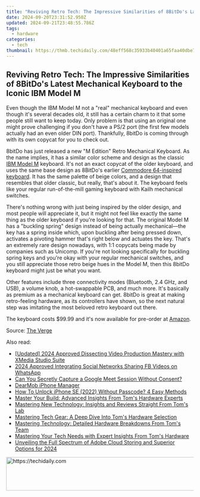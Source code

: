 ```yaml
---
title: "Reviving Retro Tech: The Impressive Similarities of 8BitDo's Latest Mechanical Keyboard to the Iconic IBM Model M"
date: 2024-09-20T23:31:52.950Z
updated: 2024-09-21T23:48:55.786Z
tags:
  - hardware
categories:
  - tech
thumbnail: https://thmb.techidaily.com/48eff568c35933b40401a65faa40dbe7bb6a58eb499e343dac1cbda32fedf601.jpg
---
```


## Reviving Retro Tech: The Impressive Similarities of 8BitDo's Latest Mechanical Keyboard to the Iconic IBM Model M

Even though the IBM Model M not a "real" mechanical keyboard and even though it's several decades old, it still has a certain charm to it that some people still want to keep today. Only problem is that using an original one might prove challenging if you don't have a PS/2 port (the first few models actually had an even older DIN port). Thankfully, 8bitDo is coming through with its own copycat for you to check out.

 8bitDo has just released a new "M Edition" Retro Mechanical Keyboard. As the name implies, it has a similar color scheme and design as the classic [IBM Model M](https://tech-savvy.techidaily.com/essential-pitfalls-crafting-perfect-text-with-chatgpt/) keyboard. It's not an exact copycat of the older keyboard, and uses the same base design as 8BitDo's earlier [Commodore 64-inspired keyboard](https://some-techniques.techidaily.com/2024-approved-foremost-suggestions-premium-iphone-tone-makers/). It has the same palette of beige colors, and a design that resembles that older classic, but really, that's about it. The keyboard feels like your regular run-of-the-mill gaming keyboard with Kailh mechanical switches.

 There's nothing wrong with just being inspired by the older design, and most people will appreciate it, but it might not feel like exactly the same thing as the older keyboard if you're looking for that. The original Model M has a "buckling spring" design instead of being actually mechanical—the key has a spring inside which, upon buckling after being pressed down, activates a pivoting hammer that's right below and actuates the key. That's an extremely rare design nowadays, with 1:1 copycats being made by companies such as Unicomp. If you're not looking specifically for buckling spring keys and you're okay with your regular mechanical switches, and you still appreciate those retro beige hues in the Model M, then this 8bitDo keyboard might just be what you want.

 Other features include three connectivity modes (Bluetooth, 2.4 GHz, and USB), a volume knob, a hot-swappable PCB, and much more. It's basically as premium as a mechanical keyboard can get. 8bitDo is great at making retro-feeling hardware, as its controllers have shown, so the next natural step was imitating the most beloved retro keyboard out there.

 The keyboard costs $99.99 and it's now available for pre-order at [Amazon](https://www.amazon.com/dp/B0D4QB5HMZ?tag=hotoge-20&ascsubtag=UUhtgUeUpU2003398&asc%5Frefurl=https%3A%2F%2Fwww.howtogeek.com%2F8bitdo-latest-keyboard-ibm-model-m-lookalike%2F&asc%5Fcampaign=Short-Term).

 Source: [The Verge](https://www.theverge.com/2024/5/29/24166972/8bitdo-retro-mechanical-keyboard-m-edition-ibm-announcement-price)

<ins class="adsbygoogle"
     style="display:block"
     data-ad-format="autorelaxed"
     data-ad-client="ca-pub-7571918770474297"
     data-ad-slot="1223367746"></ins>

<ins class="adsbygoogle"
     style="display:block"
     data-ad-client="ca-pub-7571918770474297"
     data-ad-slot="8358498916"
     data-ad-format="auto"
     data-full-width-responsive="true"></ins>

<span class="atpl-alsoreadstyle">Also read:</span>
<div><ul>
<li><a href="https://fox-access.techidaily.com/updated-2024-approved-dissecting-video-production-mastery-with-xmedia-studio-suite/"><u>[Updated] 2024 Approved Dissecting Video Production Mastery with XMedia Studio Suite</u></a></li>
<li><a href="https://facebook-video-recording.techidaily.com/2024-approved-integrating-social-networks-sharing-fb-videos-on-whatsapp/"><u>2024 Approved Integrating Social Networks Sharing FB Videos on WhatsApp</u></a></li>
<li><a href="https://solve-news.techidaily.com/can-you-secretly-capture-a-google-meet-session-without-consent/"><u>Can You Secretly Capture a Google Meet Session Without Consent?</u></a></li>
<li><a href="https://tools.techidaily.com/5kplayer/iphone-manager/"><u>DearMob iPhone Manager</u></a></li>
<li><a href="https://ios-unlock.techidaily.com/how-to-unlock-iphone-se-2022-without-passcode-4-easy-methods-by-drfone-ios/"><u>How To Unlock iPhone SE (2022) Without Passcode? 4 Easy Methods</u></a></li>
<li><a href="https://hardware-reviews.techidaily.com/master-your-build-advanced-insights-from-toms-hardware-experts/"><u>Master Your Build: Advanced Insights From Tom's Hardware Experts</u></a></li>
<li><a href="https://hardware-reviews.techidaily.com/mastering-new-technology-insights-and-reviews-straight-from-toms-lab/"><u>Mastering New Technology: Insights and Reviews Straight From Tom's Lab</u></a></li>
<li><a href="https://hardware-reviews.techidaily.com/mastering-tech-gear-a-deep-dive-into-toms-hardware-selection/"><u>Mastering Tech Gear: A Deep Dive Into Tom's Hardware Selection</u></a></li>
<li><a href="https://hardware-reviews.techidaily.com/mastering-technology-detailed-hardware-breakdowns-from-toms-team/"><u>Mastering Technology: Detailed Hardware Breakdowns From Tom's Team</u></a></li>
<li><a href="https://hardware-reviews.techidaily.com/mastering-your-tech-needs-with-expert-insights-from-toms-hardware/"><u>Mastering Your Tech Needs with Expert Insights From Tom's Hardware</u></a></li>
<li><a href="https://some-guidance.techidaily.com/unveiling-the-full-spectrum-of-adobe-cloud-storing-and-superior-options-for-2024/"><u>Unveiling the Full Spectrum of Adobe Cloud Storing and Superior Options for 2024</u></a></li>
</ul></div>

<!-- affiliate ads begin -->
<a href="https://unicoeye.pxf.io/c/5597632/2134492/18498" target="_top" id="2134492">
  <img src="//a.impactradius-go.com/display-ad/18498-2134492" border="0" alt="https://techidaily.com" width="728" height="90"/>
</a>
<img height="0" width="0" src="https://unicoeye.pxf.io/i/5597632/2134492/18498" style="position:absolute;visibility:hidden;" border="0" />
<!-- affiliate ads end -->

